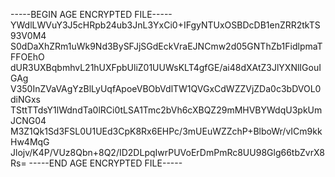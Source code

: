 -----BEGIN AGE ENCRYPTED FILE-----
YWdlLWVuY3J5cHRpb24ub3JnL3YxCi0+IFgyNTUxOSBDcDB1enZRR2tkTS93V0M4
S0dDaXhZRm1uWk9Nd3BySFJjSGdEckVraEJNCmw2d05GNThZb1FidlpmaTFFOEhO
dUR3UXBqbmhvL21hUXFpbUliZ01UUWsKLT4gfGE/ai48dXAtZ3JlYXNlIGouIGAg
V350InZVaVAgYzBlLyUqfApoeVBObVdlTW1QVGxCdWZZVjZDa0c3bDVOL0diNGxs
TSttTTdsY1lWdndTa0lRCi0tLSA1Tmc2bVh6cXBQZ29mMHVBYWdqU3pkUmJCNG04
M3Z1Qk1Sd3FSL0U1UEd3CpK8Rx6EHPc/3mUEuWZZchP+BlboWr/vICm9kkHw4MqG
Jlojv/K4P/VUz8Qbn+8Q2/ID2DLpqIwrPUVoErDmPmRc8UU98Glg66tbZvrX8Rs=
-----END AGE ENCRYPTED FILE-----
